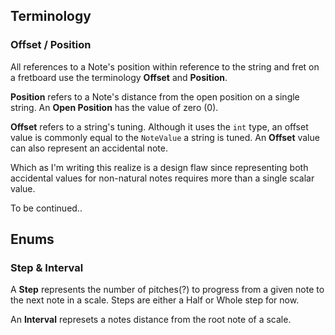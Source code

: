 ﻿## Terminology
### Offset / Position
All references to a Note's position within reference to the
string and fret on a fretboard use the terminology **Offset** and **Position**.

**Position** refers to a Note's distance from the open position on a single string.
An **Open Position** has the value of zero (0).

**Offset** refers to a string's tuning. Although it uses the `int` type, an offset
value is commonly equal to the `NoteValue` a string is tuned. An **Offset** value
can also represent an accidental note.

Which as I'm writing this realize is a
design flaw since representing  both accidental values for non-natural notes
requires more than a single scalar value.

To be continued..

## Enums
### Step & Interval
A **Step** represents the number of pitches(?) to progress from a given note
to the next note in a scale. Steps are either a Half or Whole step for now.

An **Interval** represets a notes distance from the root note of a scale.